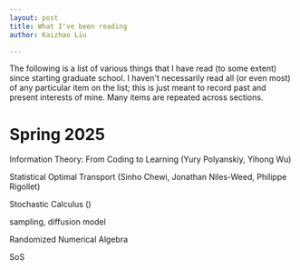 ```yaml
---
layout: post
title: What I've been reading
author: Kaizhao Liu

---
```


The following is a list of various things that I have read (to some extent) since starting graduate school. 
I haven't necessarily read all (or even most) of any particular item on the list; this is just meant to record past and present interests of mine. 
Many items are repeated across sections.



# Spring 2025

Information Theory: From Coding to Learning (Yury Polyanskiy, Yihong Wu)

Statistical Optimal Transport (Sinho Chewi, Jonathan Niles-Weed, Philippe Rigollet)

Stochastic Calculus ()

sampling, diffusion model

Randomized Numerical Algebra

SoS

